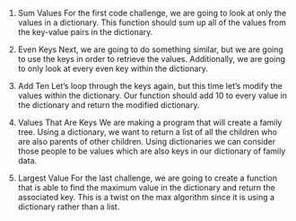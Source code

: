1. Sum Values
For the first code challenge, we are going to look at only the values in a dictionary. This function should sum up all of the values from the key-value pairs in the dictionary. 

2. Even Keys
Next, we are going to do something similar, but we are going to use the keys in order to retrieve the values. Additionally, we are going to only look at every even key within the dictionary.

3. Add Ten
Let’s loop through the keys again, but this time let’s modify the values within the dictionary. Our function should add 10 to every value in the dictionary and return the modified dictionary. 

4. Values That Are Keys
We are making a program that will create a family tree. Using a dictionary, we want to return a list of all the children who are also parents of other children. Using dictionaries we can consider those people to be values which are also keys in our dictionary of family data. 

5. Largest Value
For the last challenge, we are going to create a function that is able to find the maximum value in the dictionary and return the associated key. This is a twist on the max algorithm since it is using a dictionary rather than a list. 